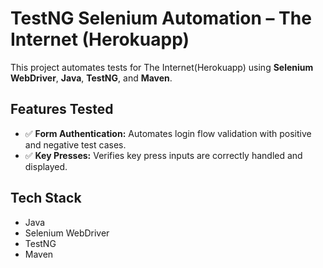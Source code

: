 # TestNG Selenium Automation – The Internet (Herokuapp)

This project automates tests for The Internet(Herokuapp) using **Selenium WebDriver**, **Java**, **TestNG**, and **Maven**.

##  Features Tested
- ✅ **Form Authentication:** Automates login flow validation with positive and negative test cases.
- ✅ **Key Presses:** Verifies key press inputs are correctly handled and displayed.

##  Tech Stack
- Java
- Selenium WebDriver
- TestNG
- Maven
